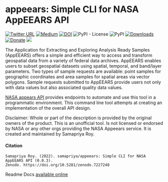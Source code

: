 # appeears: Simple CLI for NASA AppEEARS API

[![Twitter URL](https://img.shields.io/twitter/follow/samapriyaroy?style=social)](https://twitter.com/intent/follow?screen_name=samapriyaroy)
[![Medium](https://img.shields.io/badge/Medium-12100E?style=flat&logo=medium&logoColor=white)](https://medium.com/@samapriyaroy)
[![DOI](https://zenodo.org/badge/DOI/10.5281/zenodo.7227240.svg)](https://doi.org/10.5281/zenodo.7227240)
![PyPI - License](https://img.shields.io/pypi/l/appeears)
![PyPI](https://img.shields.io/pypi/v/appeears)
[![Downloads](https://pepy.tech/badge/appeears/month)](https://pepy.tech/project/appeears)
[![Donate](https://img.shields.io/badge/Donate-Buy%20me%20a%20Chai-teal)](https://www.buymeacoffee.com/samapriya)
[![](https://img.shields.io/static/v1?label=Sponsor&message=%E2%9D%A4&logo=GitHub&color=%23fe8e86)](https://github.com/sponsors/samapriya)

The Application for Extracting and Exploring Analysis Ready Samples (AppEEARS) offers a simple and efficient way to access and transform geospatial data from a variety of federal data archives. AppEEARS enables users to subset geospatial datasets using spatial, temporal, and band/layer parameters. Two types of sample requests are available: point samples for geographic coordinates and area samples for spatial areas via vector polygons. Sample requests submitted to AppEEARS provide users not only with data values but also associated quality data values.

[NASA appears API](https://appeears.earthdatacloud.nasa.gov/api/) provides endpoints to automate and use this tool in a programmatic environment. This command line tool attempts at creating an implementation of the overall API design.

Disclaimer: Whole or part of the description is provided by the original owners of the product. This is an unofficial tool. Is not licensed or endorsed by NASA or any other orgs providing the NASA Appeears service. It is created and maintained by Samapriya Roy.

#### Citation

```
Samapriya Roy. (2022). samapriya/appeears: Simple CLI for NASA AppEEARS API (0.0.3).
Zenodo. https://doi.org/10.5281/zenodo.7227240
```

Readme Docs [available online](https://samapriya.github.io/appeears)
